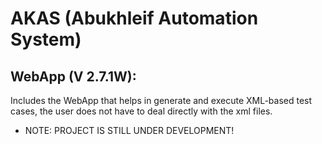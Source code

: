 # AKAS (Abukhleif Automation System)

## WebApp (V 2.7.1W):
Includes the WebApp that helps in generate and execute XML-based test cases, the user does not have to deal directly with the xml files.

* NOTE: PROJECT IS STILL UNDER DEVELOPMENT!